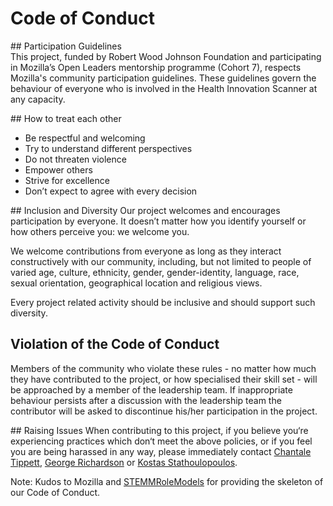 # Code of Conduct
## Participation Guidelines  
This project, funded by Robert Wood Johnson Foundation and participating in Mozilla’s Open Leaders mentorship programme (Cohort 7), respects Mozilla's community participation guidelines. These guidelines govern the behaviour of everyone who is involved in the Health Innovation Scanner at any capacity.

## How to treat each other  
* Be respectful and welcoming
* Try to understand different perspectives
* Do not threaten violence
* Empower others
* Strive for excellence
* Don’t expect to agree with every decision

## Inclusion and Diversity
Our project welcomes and encourages participation by everyone. It doesn’t matter how you identify yourself or how others perceive you: we welcome you.

We welcome contributions from everyone as long as they interact constructively with our community, including, but not limited to people of varied age, culture, ethnicity, gender, gender-identity, language, race, sexual orientation, geographical location and religious views.

Every project related activity should be inclusive and should support such diversity.

## Violation of the Code of Conduct
Members of the community who violate these rules - no matter how much they have contributed to the project, or how specialised their skill set - will be approached by a member of the leadership team. If inappropriate behaviour persists after a discussion with the leadership team the contributor will be asked to discontinue his/her participation in the project.

## Raising Issues
When contributing to this project, if you believe you‘re experiencing practices which don‘t meet the above policies, or if you feel you are being harassed in any way, please immediately contact [Chantale Tippett](https://twitter.com/CMTippett), [George Richardson](https://twitter.com/g_r_richardson) or [Kostas Stathoulopoulos](https://twitter.com/kstathou).

Note: Kudos to Mozilla and [STEMMRoleModels](https://github.com/KirstieJane/STEMMRoleModels/blob/gh-pages/CODE_OF_CONDUCT.md) for providing the skeleton of our Code of Conduct.
